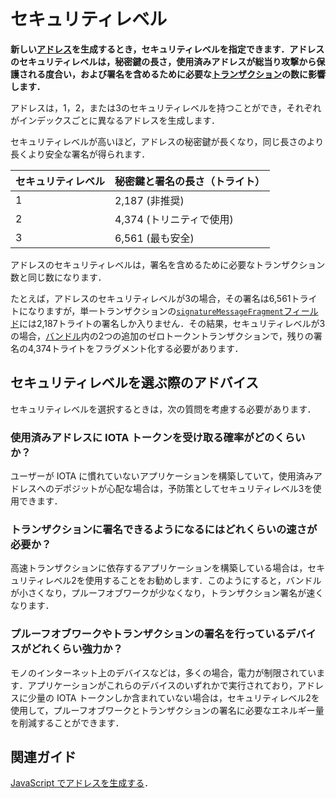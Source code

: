 # セキュリティレベル
<!-- # Security levels -->

**新しい[アドレス](../clients/addresses.md)を生成するとき，セキュリティレベルを指定できます．アドレスのセキュリティレベルは，秘密鍵の長さ，使用済みアドレスが総当り攻撃から保護される度合い，および署名を含めるために必要な[トランザクション](../transactions/transactions.md)の数に影響します．**
<!-- **When generating a new [address](../clients/addresses.md), you can specify a security level for it. The security level of an address affects how long the private key is, how secure a spent address is against brute-force attacks, and how many [transactions](../transactions/transactions.md) are needed to contain the signature.** -->

アドレスは，1，2，または3のセキュリティレベルを持つことができ，それぞれがインデックスごとに異なるアドレスを生成します．
<!-- Addresses can have a security level of 1, 2, or 3, and each one generates a different address for each index. -->

セキュリティレベルが高いほど，アドレスの秘密鍵が長くなり，同じ長さのより長くより安全な署名が得られます．
<!-- The greater the security level, the longer the address's private key, which results in a longer and more secure signature of the same length. -->

| **セキュリティレベル** | **秘密鍵と署名の長さ（トライト）** |
| :--------------------- | :--------------------------------- |
| 1                      | 2,187 (非推奨)                     |
| 2                      | 4,374 (トリニティで使用)           |
| 3                      | 6,561 (最も安全)                   |

アドレスのセキュリティレベルは，署名を含めるために必要なトランザクション数と同じ数になります．
<!-- The security level of an address corresponds to the same number of transactions that are needed to contain the signature. -->

たとえば，アドレスのセキュリティレベルが3の場合，その署名は6,561トライトになりますが，単一トランザクションの[`signatureMessageFragment`フィールド](../transactions/transactions.md#structure-of-a-transaction)には2,187トライトの署名しか入りません．その結果，セキュリティレベルが3の場合，[バンドル](../transactions/bundles.md)内の2つの追加のゼロトークントランザクションで，残りの署名の4,374トライトをフラグメント化する必要があります．
<!-- For example, when an address has a security level of 3, its signature is 6,561 trytes long, but the [`signatureMessageFragment` field](../transactions/transactions.md#structure-of-a-transaction) of a single transaction can contain only 2,187 trytes. As a result, you would need fragment the other 4,374 trytes of the signature over 2 additional zero-value transactions in the [bundle](../transactions/bundles.md). -->

## セキュリティレベルを選ぶ際のアドバイス
<!-- ## Advice for choosing a security level -->

セキュリティレベルを選択するときは，次の質問を考慮する必要があります．
<!-- When choosing a security level, you should consider the following questions. -->

### 使用済みアドレスに IOTA トークンを受け取る確率がどのくらいか？
<!-- ### What is the probability that the address will be spent and still receive IOTA tokens? -->

ユーザーが IOTA に慣れていないアプリケーションを構築していて，使用済みアドレスへのデポジットが心配な場合は，予防策としてセキュリティレベル3を使用できます．
<!-- If you're building an application where your users aren't familiar with IOTA and you are concerned about them depositing into spent addresses, you may want to use security level 3 as a precaution. -->

### トランザクションに署名できるようになるにはどれくらいの速さが必要か？
<!-- ### How fast do you need to be able to sign transactions? -->

高速トランザクションに依存するアプリケーションを構築している場合は，セキュリティレベル2を使用することをお勧めします．このようにすると，バンドルが小さくなり，プルーフオブワークが少なくなり，トランザクション署名が速くなります．
<!-- If you're building an application that relies on fast transactions, you may want to use security level 2. This way, you can benefit from smaller bundles, less proof of work, and faster transaction signing. -->

### プルーフオブワークやトランザクションの署名を行っているデバイスがどれくらい強力か？
<!-- ### How powerful is the device that is doing proof of work and/or signing transactions? -->

モノのインターネット上のデバイスなどは，多くの場合，電力が制限されています．アプリケーションがこれらのデバイスのいずれかで実行されており，アドレスに少量の IOTA トークンしか含まれていない場合は，セキュリティレベル2を使用して，プルーフオブワークとトランザクションの署名に必要なエネルギー量を削減することができます．
<!-- Devices such as those on the Internet of Things are often power-constrained. If your application is running on one of these devices and the addresses contain only small amounts of IOTA tokens, you may want to use security level 2 to reduce the amount of energy needed to do proof of work and to sign transactions. -->

## 関連ガイド
<!-- ## Related guides -->

[JavaScript でアドレスを生成する](root://client-libraries/0.1/how-to-guides/js/generate-an-address.md)．
<!-- [Generate an address in JavaScript](root://client-libraries/0.1/how-to-guides/js/generate-an-address.md). -->

